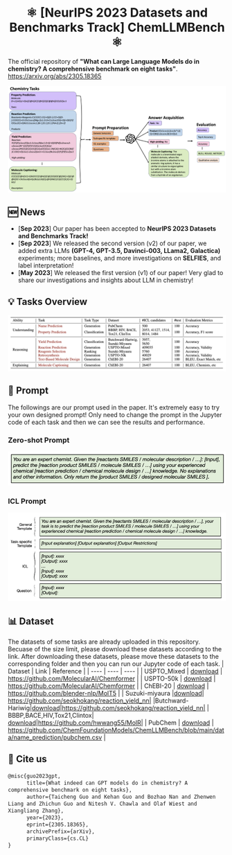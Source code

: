 <h1 align="center">  ⚛ [NeurIPS 2023 Datasets and Benchmarks Track] ChemLLMBench ⚛  </h1>

The official repository of **"What can Large Language Models do in chemistry? A comprehensive benchmark on eight tasks"**. https://arxiv.org/abs/2305.18365 

![frame](draft_frame3.png)

## 🆕 News
- \[**Sep 2023**\] Our paper has been accepted to **NeurIPS 2023 Datasets and Benchmarks Track!**
- \[**Sep 2023**\] We released the second version (v2) of our paper, we added extra LLMs **(GPT-4, GPT-3.5, Davinci-003, LLama2, Galactica)** experiments; more baselines, and more investigations on **SELFIES**, and label interpretation!
- \[**May 2023**\] We released the first version (v1) of our paper! Very glad to share our investigations and insights about LLM in chemistry!


## 💡 Tasks Overview
![Task_overview](task_overview.png)



## 📌 Prompt
The followings are our prompt used in the paper. It's extremely easy to try your own designed prompt! Only need to change the prompt in the Jupyter code of each task and then we can see the results and performance.
### Zero-shot Prompt 
![zero_prompt](zero_shot.png)


### ICL Prompt
![ICL](icl.png)


## 📊 Dataset
The datasets of some tasks are already uploaded in this repository.
Becuase of the size limit, please download these datasets according to the link. After downloading these datasets, please move these datasets to the corresponding folder and then you can run our Jupyter code of each task.
| Dataset  | Link  |  Reference | 
|  ----  | ----  |  ----  |
| USPTO_Mixed  | [download](https://az.app.box.com/s/7eci3nd9vy0xplqniitpk02rbg9q2zcq/folder/144882141119) |  https://github.com/MolecularAI/Chemformer     | 
| USPTO-50k  | [download](https://az.app.box.com/s/7eci3nd9vy0xplqniitpk02rbg9q2zcq/folder/144882141119) |  https://github.com/MolecularAI/Chemformer     |
| ChEBI-20   | [download](https://github.com/blender-nlp/MolT5/tree/main/ChEBI-20_data)  |   https://github.com/blender-nlp/MolT5   |
| Suzuki-miyaura |[download](https://github.com/seokhokang/reaction_yield_nn/blob/main/data/dataset_2_0.npz)| https://github.com/seokhokang/reaction_yield_nn|
|Butchward-Hariwig|[download](https://github.com/seokhokang/reaction_yield_nn/blob/main/data/dataset_1_0.npz)|https://github.com/seokhokang/reaction_yield_nn|
| BBBP,BACE,HIV,Tox21,Clintox| [download](https://github.com/hwwang55/MolR/tree/master/data)|https://github.com/hwwang55/MolR|
| PubChem | [download](https://github.com/ChemFoundationModels/ChemLLMBench/blob/main/data/name_prediction/pubchem.csv) | https://github.com/ChemFoundationModels/ChemLLMBench/blob/main/data/name_prediction/pubchem.csv | 


## 🤗 Cite us 
```text
@misc{guo2023gpt,
      title={What indeed can GPT models do in chemistry? A comprehensive benchmark on eight tasks}, 
      author={Taicheng Guo and Kehan Guo and Bozhao Nan and Zhenwen Liang and Zhichun Guo and Nitesh V. Chawla and Olaf Wiest and Xiangliang Zhang},
      year={2023},
      eprint={2305.18365},
      archivePrefix={arXiv},
      primaryClass={cs.CL}
}
```



